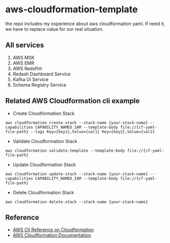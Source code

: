 # aws-cloudformation-template
the repo includes my experience about aws cloudformation yaml. If need it, we have to replace value for our real situation.

## All services
1. AWS MSK
2. AWS EMR
3. AWS Redsfhit
4. Redash Dashboard Service
5. Kafka UI Service
6. Schema Registry Service

## Related AWS Cloudformation cli example 
* Create Cloudformation Stack
```
aws cloudformation create-stack --stack-name {your-stack-name} --capabilities CAPABILITY_NAMED_IAM --template-body file://{cf-yaml-file-path} --tags Key={key1},Value={val1} Key={key2},Value={val2}
```

* Validate Cloudformation Stack
```
aws cloudformation validate-template --template-body file://{cf-yaml-file-path}
```

* Update Cloudformation Stack
```
aws cloudformation update-stack --stack-name {your-stack-name} --capabilities CAPABILITY_NAMED_IAM --template-body file://{cf-yaml-file-path}
```

* Delete Cloudformation Stack
```
aws cloudformation delete-stack --stack-name {your-stack-name}
```

## Reference
* [AWS ClI Reference on Cloudformation](https://docs.aws.amazon.com/cli/latest/reference/cloudformation/index.html#cli-aws-cloudformation)
* [AWS Cloudformation Documentation](https://docs.aws.amazon.com/cloudformation/)

